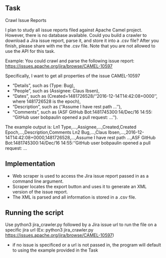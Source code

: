 ## Task

Crawl Issue Reports

I plan to study all issue reports filed against Apache Camel project. However, there is no
database available. Could you build a crawler to download a Jira issue report, parse it, and store
it into a .csv file? After you finish, please share with me the .csv file. Note that you are not
allowed to use the API for this task.

Example: You could crawl and parse the following issue report:
https://issues.apache.org/jira/browse/CAMEL-10597

Specifically, I want to get all properties of the issue CAMEL-10597
- “Details”, such as (Type: Bug),
- “People”, such as (Assignee: Claus Ibsen),
- “Dates”, such as (Created=1481726528/‘‘2016-12-14T14:42:08+0000’’, where 1481726528 is the epoch),
- “Description”, such as (‘‘Assume I have rest path ...’’),
- “Comments”, such as (ASF GitHub Bot:1481745300:14/Dec/16 14:55: ‘‘GitHub user bobpaulin opened a pull request: ...’’).

The example output is: Ln1 Type,...,Assignee,...,Created,Created Epoch,...,Description,Comments Ln2 Bug,...,Claus Ibsen,...,2016-12-14T14:42:08+0000,1481726528,...,Assume I have rest path ...,ASF GitHub Bot:1481745300:14/Dec/16 14:55:‘‘GitHub user bobpaulin opened a pull request: ...

## Implementation

- Web scraper is used to access the Jira issue report passed in as a command line argument.
- Scraper locates the export button and uses it to generate an XML version of the issue report.
- The XML is parsed and all information is stored in a .csv file.

## Running the script

Use python3 jira_crawler.py followed by a Jira issue url to run the file on a specific jira url (Ex: python3 jira_crawler.py https://issues.apache.org/jira/browse/CAMEL-10597)
- if no issue is specificed or a url is not passed in, the program will default to using the example provided in the Task
